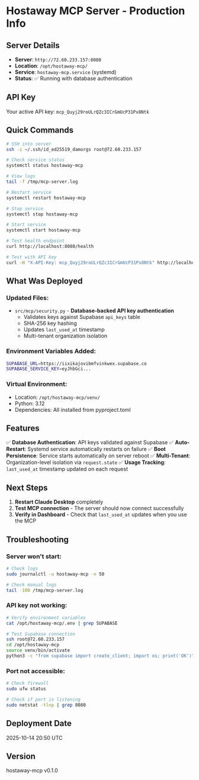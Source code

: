 # Hostaway MCP Server - Production Info

## Server Details

- **Server**: `http://72.60.233.157:8080`
- **Location**: `/opt/hostaway-mcp/`
- **Service**: `hostaway-mcp.service` (systemd)
- **Status**: ✅ Running with database authentication

## API Key

Your active API key: `mcp_Quyj29roULrQZc3ICrGmUcP31Px8Ntk`

## Quick Commands

```bash
# SSH into server
ssh -i ~/.ssh/id_ed25519_damorgs root@72.60.233.157

# Check service status
systemctl status hostaway-mcp

# View logs
tail -f /tmp/mcp-server.log

# Restart service
systemctl restart hostaway-mcp

# Stop service
systemctl stop hostaway-mcp

# Start service
systemctl start hostaway-mcp

# Test health endpoint
curl http://localhost:8080/health

# Test with API key
curl -H "X-API-Key: mcp_Quyj29roULrQZc3ICrGmUcP31Px8Ntk" http://localhost:8080/health
```

## What Was Deployed

### Updated Files:
- `src/mcp/security.py` - **Database-backed API key authentication**
  - Validates keys against Supabase `api_keys` table
  - SHA-256 key hashing
  - Updates `last_used_at` timestamp
  - Multi-tenant organization isolation

### Environment Variables Added:
```bash
SUPABASE_URL=https://iixikajovibmfvinkwex.supabase.co
SUPABASE_SERVICE_KEY=eyJhbGci...
```

### Virtual Environment:
- Location: `/opt/hostaway-mcp/venv/`
- Python: 3.12
- Dependencies: All installed from pyproject.toml

## Features

✅ **Database Authentication**: API keys validated against Supabase
✅ **Auto-Restart**: Systemd service automatically restarts on failure
✅ **Boot Persistence**: Service starts automatically on server reboot
✅ **Multi-Tenant**: Organization-level isolation via `request.state`
✅ **Usage Tracking**: `last_used_at` timestamp updated on each request

## Next Steps

1. **Restart Claude Desktop** completely
2. **Test MCP connection** - The server should now connect successfully
3. **Verify in Dashboard** - Check that `last_used_at` updates when you use the MCP

## Troubleshooting

### Server won't start:
```bash
# Check logs
sudo journalctl -u hostaway-mcp -n 50

# Check manual logs
tail -100 /tmp/mcp-server.log
```

### API key not working:
```bash
# Verify environment variables
cat /opt/hostaway-mcp/.env | grep SUPABASE

# Test Supabase connection
ssh root@72.60.233.157
cd /opt/hostaway-mcp
source venv/bin/activate
python3 -c "from supabase import create_client; import os; print('OK')"
```

### Port not accessible:
```bash
# Check firewall
sudo ufw status

# Check if port is listening
sudo netstat -tlnp | grep 8080
```

## Deployment Date

2025-10-14 20:50 UTC

## Version

hostaway-mcp v0.1.0

